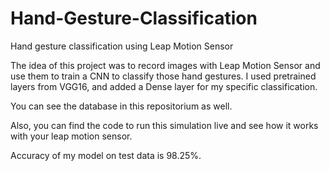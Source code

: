 # Hand-Gesture-Classification
Hand gesture classification using Leap Motion Sensor

The idea of this project was to record images with Leap Motion Sensor and use them to train a CNN to classify those hand gestures. 
I used pretrained layers from VGG16, and added a Dense layer for my specific classification. 

You can see the database in this repositorium as well.

Also, you can find the code to run this simulation live and see how it works with your leap motion sensor.

Accuracy of my model on test data is 98.25%.
